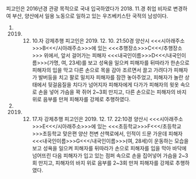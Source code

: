 피고인은 2016년경 관광 목적으로 국내 입국하였다가 2018. 11.경 취업 비자로 변경하여 부산, 양산에서 일용 노동으로 일하고 있는 우즈베키스탄 국적의 남성이다.
1. 2019. 12. 10.자 강제추행
피고인은 2019. 12. 10. 21:50경 양산시 <<<시아래주소>>>B<<</시아래주소>>>에 있는 <<<추행장소>>>C<<</추행장소>>> 위에서, 앞서 걸어가는 피해자 <<<내국인이름>>>D<<</내국인이름>>>(가명, 여, 23세)를 보고 성욕을 일으켜 피해자를 뒤따라가 한손으로 피해자의 입을 막고 다른 손으로 목을 감아 조르면서 끌고 가려다가 피해자가 발버둥을 치고 팔로 밀치자 피해자를 잠깐 놓아주었고, 피해자가 놀란 상태에서 뒷걸음질을 치다가 넘어지자 피해자에게 다가가 피해자의 윗옷 속으로 손을 넣어 가슴을 꽉 쥐어 2~3회 만지고, 다른 손으로는 피해자의 바지 위로 음부를 만져 피해자를 강제로 추행하였다.
2. 2019. 12. 17.자 강제추행
피고인은 2019. 12. 17. 22:10경 양산시 <<<시아래주소>>>E<<</시아래주소>>>에 있는 <<<초등학교>>>F<<</초등학교>>>초등학교 맞은편 양산 천변 산책로에서, 인적이 드문 가운데 피해자 <<<내국인이름>>>G<<</내국인이름>>>(여, 28세)이 운동하는 모습을 보고 성욕을 일으켜 피해자를 뒤따라가 손으로 피해자를 입을 막아 바닥에 넘어뜨린 다음 피해자가 입고 있는 점퍼 속으로 손을 집어넣어 가슴을 2~3회 만지고, 피해자의 바지 위로 음부를 2~3회 만져 피해자를 강제로 추행하였다.